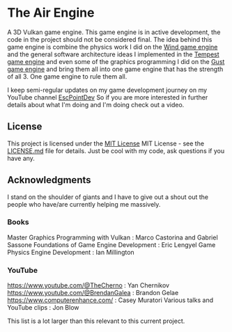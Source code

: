 # The Air Engine

A 3D Vulkan game engine. This game engine is in active development, the code in the project should not be considered final.
The idea behind this game engine is combine the physics work I did on the [Wind game engine](https://github.com/VertexF/Wind) and the general software architecture ideas I implemented in the [Tempest game engine](https://github.com/VertexF/Tempest) and even some of the graphics programming I did on the [Gust game engine](https://github.com/VertexF/Gust) and bring them all into one game engine that has the strength of all 3. One game engine to rule them all.

I keep semi-regular updates on my game development journey on my YouTube channel [EscPointDev](https://www.youtube.com/@EscPointDev) So if you are more interested in further details about what I'm doing and I'm doing check out a video.

## License

This project is licensed under the [MIT License](LICENSE.md)
MIT License - see the [LICENSE.md](LICENSE.md) file for details.
Just be cool with my code, ask questions if you have any.

## Acknowledgments

I stand on the shoulder of giants and I have to give out a shout out the people who have/are currently helping me massively.

### Books
Master Graphics Programming with Vulkan : Marco Castorina and Gabriel Sassone
Foundations of Game Engine Development :  Eric Lengyel
Game Physics Engine Development  :        Ian Millington
### YouTube 
https://www.youtube.com/@TheCherno :      Yan Chernikov
https://www.youtube.com/@BrendanGalea :   Brandon Gelae
https://www.computerenhance.com/ :        Casey Muratori
Various talks and YouTube clips :         Jon Blow 

This list is a lot larger than this relevant to this current project.